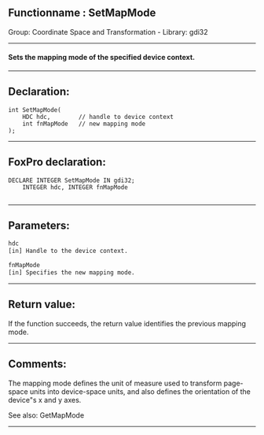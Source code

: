 <link rel="stylesheet" type="text/css" href="../../css/win32api.css">  
<link rel="stylesheet" href="https://cdnjs.cloudflare.com/ajax/libs/font-awesome/4.7.0/css/font-awesome.min.css">

## Functionname : SetMapMode
Group: Coordinate Space and Transformation - Library: gdi32    
***  


#### Sets the mapping mode of the specified device context.
***  


## Declaration:
```foxpro  
int SetMapMode(
	HDC hdc,        // handle to device context
	int fnMapMode   // new mapping mode
);  
```  
***  


## FoxPro declaration:
```foxpro  
DECLARE INTEGER SetMapMode IN gdi32;
	INTEGER hdc, INTEGER fnMapMode
  
```  
***  


## Parameters:
```txt  
hdc
[in] Handle to the device context.

fnMapMode
[in] Specifies the new mapping mode.  
```  
***  


## Return value:
If the function succeeds, the return value identifies the previous mapping mode.  
***  


## Comments:
The mapping mode defines the unit of measure used to transform page-space units into device-space units, and also defines the orientation of the device"s x and y axes.   
  
See also: GetMapMode   
  
***  

